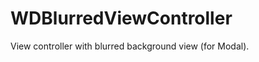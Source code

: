 WDBlurredViewController
=======================

View controller with blurred background view (for Modal).
